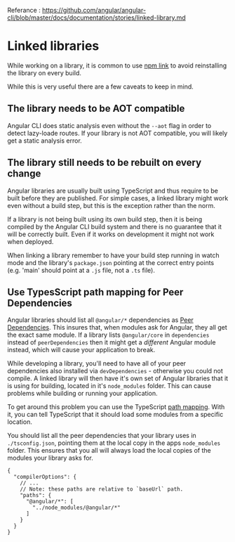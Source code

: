 Referance : https://github.com/angular/angular-cli/blob/master/docs/documentation/stories/linked-library.md

# Linked libraries

While working on a library, it is common to use [npm link](https://docs.npmjs.com/cli/link) to
avoid reinstalling the library on every build.

While this is very useful there are a few caveats to keep in mind.

## The library needs to be AOT compatible

Angular CLI does static analysis even without the `--aot` flag in order to detect lazy-loade routes.
If your library is not AOT compatible, you will likely get a static analysis error.

## The library still needs to be rebuilt on every change

Angular libraries are usually built using TypeScript and thus require to be built before they
are published.
For simple cases, a linked library might work even without a build step, but this is the exception
rather than the norm.

If a library is not being built using its own build step, then it is being compiled by the
Angular CLI build system and there is no guarantee that it will be correctly built.
Even if it works on development it might not work when deployed.

When linking a library remember to have your build step running in watch mode and the library's
`package.json` pointing at the correct entry points (e.g. 'main' should point at a `.js` file, not
a `.ts` file).

## Use TypesScript path mapping for Peer Dependencies

Angular libraries should list all `@angular/*` dependencies as
[Peer Dependencies](https://nodejs.org/en/blog/npm/peer-dependencies/).
This insures that, when modules ask for Angular, they all get the exact same module.
If a library lists `@angular/core` in `dependencies` instead of `peerDependencies` then it might
get a *different* Angular module instead, which will cause your application to break.

While developing a library, you'll need to have all of your peer dependencies also installed
via `devDependencies` - otherwise you could not compile.
A linked library will then have it's own set of Angular libraries that it is using for building,
located in it's `node_modules` folder.
This can cause problems while building or running your application.

To get around this problem you can use the TypeScript
[path mapping](https://www.typescriptlang.org/docs/handbook/module-resolution.html#path-mapping).
With it, you can tell TypeScript that it should load some modules from a specific location.

You should list all the peer dependencies that your library uses in `./tsconfig.json`, pointing
them at the local copy in the apps `node_modules` folder.
This ensures that you all will always load the local copies of the modules your library asks for.

```
{
  "compilerOptions": {
    // ...
    // Note: these paths are relative to `baseUrl` path.
    "paths": {
      "@angular/*": [
        "../node_modules/@angular/*"
      ]
    }
  }
}
```